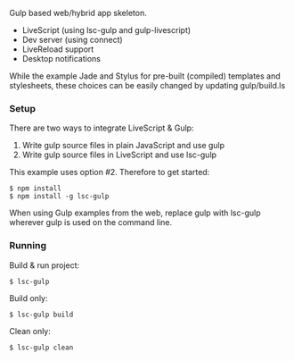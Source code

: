 Gulp based web/hybrid app skeleton.

* LiveScript (using lsc-gulp and gulp-livescript)
* Dev server (using connect)
* LiveReload support
* Desktop notifications

While the example Jade and Stylus for pre-built (compiled) templates and stylesheets, these choices can be easily changed by updating gulp/build.ls

### Setup

There are two ways to integrate LiveScript & Gulp:

1. Write gulp source files in plain JavaScript and use gulp
2. Write gulp source files in LiveScript and use lsc-gulp

This example uses option #2. Therefore to get started:

    $ npm install
    $ npm install -g lsc-gulp

When using Gulp examples from the web, replace gulp with lsc-gulp wherever gulp is used on the command line.

### Running

Build & run project:

    $ lsc-gulp

Build only:

    $ lsc-gulp build

Clean only:

    $ lsc-gulp clean
